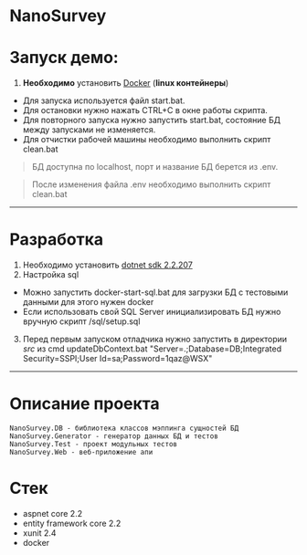 # NanoSurvey

# Запуск демо:
1. **Необходимо** установить [Docker](https://download.docker.com/win/stable/Docker%20Desktop%20Installer.exe) (**linux контейнеры**)
- Для запуска используется файл start.bat.
- Для остановки нужно нажать CTRL+C в окне работы скрипта.
- Для повторного запуска нужно запустить start.bat, состояние БД между запусками не изменяется.
- Для отчистки рабочей машины необходимо выполнить скрипт clean.bat
> БД доступна по localhost, порт и название БД берется из .env.

> После изменения файла .env необходимо выполнить скрипт clean.bat

___

# Разработка
1. Необходимо установить [dotnet sdk 2.2.207](https://dotnet.microsoft.com/download/dotnet-core/2.2)
2. Настройка sql
- Можно запустить docker-start-sql.bat для загрузки БД с тестовыми данными для этого нужен docker
- Если использовать свой SQL Server инициализировать БД нужно вручную скрипт /sql/setup.sql
3. Перед первым запуском отладчика нужно запустить в директории *src* из cmd
	updateDbContext.bat "Server=.\;Database=DB;Integrated Security=SSPI;User Id=sa;Password=1qaz@WSX"
  
___

# Описание проекта
	NanoSurvey.DB - библиотека классов мэппинга сущностей БД
	NanoSurvey.Generator - генератор данных БД и тестов
	NanoSurvey.Test - проект модульных тестов
	NanoSurvey.Web - веб-приложение апи
# Стек
- aspnet core 2.2
- entity framework core 2.2
- xunit 2.4
- docker 
